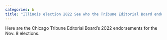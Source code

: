 ```yaml
---
categories: b
title: "Illinois election 2022 See who the Tribune Editorial Board endorsed — plus how the candidates answered our questions"
---
```

Here are the Chicago Tribune Editorial Board’s 2022 endorsements for the Nov. 8 elections.